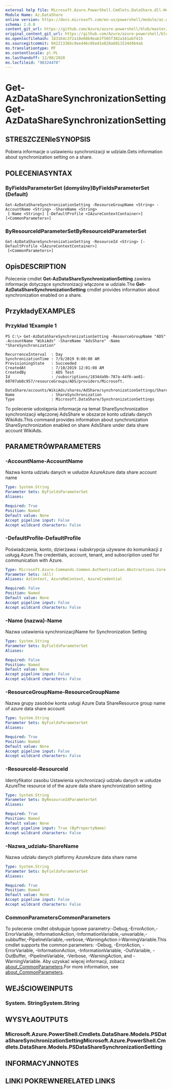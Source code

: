 ```yaml
---
external help file: Microsoft.Azure.PowerShell.Cmdlets.DataShare.dll-Help.xml
Module Name: Az.DataShare
online version: https://docs.microsoft.com/en-us/powershell/module/az.datashare/get-azdatasharesynchronizationsetting
schema: 2.0.0
content_git_url: https://github.com/Azure/azure-powershell/blob/master/src/DataShare/DataShare/help/Get-AzDataShareSynchronizationSetting.md
original_content_git_url: https://github.com/Azure/azure-powershell/blob/master/src/DataShare/DataShare/help/Get-AzDataShareSynchronizationSetting.md
ms.openlocfilehash: 183164c3f2a18e68b9eab3f505f382a161abf415
ms.sourcegitcommit: 04221336bc9eed46c05ed1e828a6811534d4b4ab
ms.translationtype: MT
ms.contentlocale: pl-PL
ms.lasthandoff: 12/08/2020
ms.locfileid: "98324478"
---
```

# <span data-ttu-id="08f68-101">Get-AzDataShareSynchronizationSetting</span><span class="sxs-lookup"><span data-stu-id="08f68-101">Get-AzDataShareSynchronizationSetting</span></span>

## <span data-ttu-id="08f68-102">STRESZCZENIe</span><span class="sxs-lookup"><span data-stu-id="08f68-102">SYNOPSIS</span></span>
<span data-ttu-id="08f68-103">Pobiera informacje o ustawieniu synchronizacji w udziale.</span><span class="sxs-lookup"><span data-stu-id="08f68-103">Gets information about synchronization setting on a share.</span></span>

## <span data-ttu-id="08f68-104">POLECENIA</span><span class="sxs-lookup"><span data-stu-id="08f68-104">SYNTAX</span></span>

### <span data-ttu-id="08f68-105">ByFieldsParameterSet (domyślny)</span><span class="sxs-lookup"><span data-stu-id="08f68-105">ByFieldsParameterSet (Default)</span></span>
```
Get-AzDataShareSynchronizationSetting -ResourceGroupName <String> -AccountName <String> -ShareName <String>
 [-Name <String>] [-DefaultProfile <IAzureContextContainer>] [<CommonParameters>]
```

### <span data-ttu-id="08f68-106">ByResourceIdParameterSet</span><span class="sxs-lookup"><span data-stu-id="08f68-106">ByResourceIdParameterSet</span></span>
```
Get-AzDataShareSynchronizationSetting -ResourceId <String> [-DefaultProfile <IAzureContextContainer>]
 [<CommonParameters>]
```

## <span data-ttu-id="08f68-107">Opis</span><span class="sxs-lookup"><span data-stu-id="08f68-107">DESCRIPTION</span></span>
<span data-ttu-id="08f68-108">Polecenie cmdlet **Get-AzDataShareSynchronizationSetting** zawiera informacje dotyczące synchronizacji włączone w udziale.</span><span class="sxs-lookup"><span data-stu-id="08f68-108">The **Get-AzDataShareSynchronizationSetting** cmdlet provides information about synchronization enabled on a share.</span></span> 

## <span data-ttu-id="08f68-109">Przykłady</span><span class="sxs-lookup"><span data-stu-id="08f68-109">EXAMPLES</span></span>

### <span data-ttu-id="08f68-110">Przykład 1</span><span class="sxs-lookup"><span data-stu-id="08f68-110">Example 1</span></span>
```
PS C:\> Get-AzDataShareSynchronizationSetting -ResourceGroupName "ADS" -AccountName "WikiAds" -ShareName "AdsShare" -Name "ShareSynchronization"

RecurrenceInterval  : Day
SynchronizationTime : 7/9/2019 9:00:00 AM
ProvisioningState   : Succeeded
CreatedAt           : 7/10/2019 12:01:08 AM
CreatedBy           : ADS Test
Id                  : /subscriptions/1834da9b-787a-44f6-ae81-60707ab8c957/resourceGroups/ADS/providers/Microsoft.
                      DataShare/accounts/WikiAds/shares/AdShare/synchronizationSettings/ShareSynchronization
Name                : ShareSynchronization
Type                : Microsoft.DataShare/SynchronizationSettings
```

<span data-ttu-id="08f68-111">To polecenie udostępnia informacje na temat ShareSynchronization synchronizacji włączonej AdsShare w obszarze konto udziału danych WikiAds.</span><span class="sxs-lookup"><span data-stu-id="08f68-111">This command provides information about synchronization ShareSynchronization enabled on share AdsShare under data share account WikiAds.</span></span>

## <span data-ttu-id="08f68-112">PARAMETRÓW</span><span class="sxs-lookup"><span data-stu-id="08f68-112">PARAMETERS</span></span>

### <span data-ttu-id="08f68-113">-AccountName</span><span class="sxs-lookup"><span data-stu-id="08f68-113">-AccountName</span></span>
<span data-ttu-id="08f68-114">Nazwa konta udziału danych w usłudze Azure</span><span class="sxs-lookup"><span data-stu-id="08f68-114">Azure data share account name</span></span>

```yaml
Type: System.String
Parameter Sets: ByFieldsParameterSet
Aliases:

Required: True
Position: Named
Default value: None
Accept pipeline input: False
Accept wildcard characters: False
```

### <span data-ttu-id="08f68-115">-DefaultProfile</span><span class="sxs-lookup"><span data-stu-id="08f68-115">-DefaultProfile</span></span>
<span data-ttu-id="08f68-116">Poświadczenia, konto, dzierżawa i subskrypcja używane do komunikacji z usługą Azure.</span><span class="sxs-lookup"><span data-stu-id="08f68-116">The credentials, account, tenant, and subscription used for communication with Azure.</span></span>

```yaml
Type: Microsoft.Azure.Commands.Common.Authentication.Abstractions.Core.IAzureContextContainer
Parameter Sets: (All)
Aliases: AzContext, AzureRmContext, AzureCredential

Required: False
Position: Named
Default value: None
Accept pipeline input: False
Accept wildcard characters: False
```

### <span data-ttu-id="08f68-117">-Name (nazwa)</span><span class="sxs-lookup"><span data-stu-id="08f68-117">-Name</span></span>
<span data-ttu-id="08f68-118">Nazwa ustawienia synchronizacji</span><span class="sxs-lookup"><span data-stu-id="08f68-118">Name for Synchronization Setting</span></span>

```yaml
Type: System.String
Parameter Sets: ByFieldsParameterSet
Aliases:

Required: False
Position: Named
Default value: None
Accept pipeline input: False
Accept wildcard characters: False
```

### <span data-ttu-id="08f68-119">-ResourceGroupName</span><span class="sxs-lookup"><span data-stu-id="08f68-119">-ResourceGroupName</span></span>
<span data-ttu-id="08f68-120">Nazwa grupy zasobów konta usługi Azure Data Share</span><span class="sxs-lookup"><span data-stu-id="08f68-120">Resource group name of azure data share account</span></span>

```yaml
Type: System.String
Parameter Sets: ByFieldsParameterSet
Aliases:

Required: True
Position: Named
Default value: None
Accept pipeline input: False
Accept wildcard characters: False
```

### <span data-ttu-id="08f68-121">-ResourceId</span><span class="sxs-lookup"><span data-stu-id="08f68-121">-ResourceId</span></span>
<span data-ttu-id="08f68-122">Identyfikator zasobu Ustawienia synchronizacji udziału danych w usłudze Azure</span><span class="sxs-lookup"><span data-stu-id="08f68-122">The resource id of the azure data share synchronization setting</span></span>

```yaml
Type: System.String
Parameter Sets: ByResourceIdParameterSet
Aliases:

Required: True
Position: Named
Default value: None
Accept pipeline input: True (ByPropertyName)
Accept wildcard characters: False
```

### <span data-ttu-id="08f68-123">-Nazwa_udziału</span><span class="sxs-lookup"><span data-stu-id="08f68-123">-ShareName</span></span>
<span data-ttu-id="08f68-124">Nazwa udziału danych platformy Azure</span><span class="sxs-lookup"><span data-stu-id="08f68-124">Azure data share name</span></span>

```yaml
Type: System.String
Parameter Sets: ByFieldsParameterSet
Aliases:

Required: True
Position: Named
Default value: None
Accept pipeline input: False
Accept wildcard characters: False
```

### <span data-ttu-id="08f68-125">CommonParameters</span><span class="sxs-lookup"><span data-stu-id="08f68-125">CommonParameters</span></span>
<span data-ttu-id="08f68-126">To polecenie cmdlet obsługuje typowe parametry:-Debug,-ErrorAction,-ErrorVariable,-InformationAction,-InformationVariable,-unvariable,-subbuffer,-PipelineVariable,-verbose,-WarningAction i-WarningVariable.</span><span class="sxs-lookup"><span data-stu-id="08f68-126">This cmdlet supports the common parameters: -Debug, -ErrorAction, -ErrorVariable, -InformationAction, -InformationVariable, -OutVariable, -OutBuffer, -PipelineVariable, -Verbose, -WarningAction, and -WarningVariable.</span></span> <span data-ttu-id="08f68-127">Aby uzyskać więcej informacji, zobacz [about_CommonParameters](http://go.microsoft.com/fwlink/?LinkID=113216).</span><span class="sxs-lookup"><span data-stu-id="08f68-127">For more information, see [about_CommonParameters](http://go.microsoft.com/fwlink/?LinkID=113216).</span></span>

## <span data-ttu-id="08f68-128">WEJŚCIOWE</span><span class="sxs-lookup"><span data-stu-id="08f68-128">INPUTS</span></span>

### <span data-ttu-id="08f68-129">System. String</span><span class="sxs-lookup"><span data-stu-id="08f68-129">System.String</span></span>

## <span data-ttu-id="08f68-130">WYSYŁA</span><span class="sxs-lookup"><span data-stu-id="08f68-130">OUTPUTS</span></span>

### <span data-ttu-id="08f68-131">Microsoft.Azure.PowerShell.Cmdlets.DataShare.Models.PSDataShareSynchronizationSetting</span><span class="sxs-lookup"><span data-stu-id="08f68-131">Microsoft.Azure.PowerShell.Cmdlets.DataShare.Models.PSDataShareSynchronizationSetting</span></span>

## <span data-ttu-id="08f68-132">INFORMACYJN</span><span class="sxs-lookup"><span data-stu-id="08f68-132">NOTES</span></span>

## <span data-ttu-id="08f68-133">LINKI POKREWNE</span><span class="sxs-lookup"><span data-stu-id="08f68-133">RELATED LINKS</span></span>
